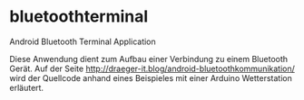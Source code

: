 # bluetoothterminal
Android Bluetooth Terminal Application

Diese Anwendung dient zum Aufbau einer Verbindung zu einem Bluetooth Gerät. 
Auf der Seite http://draeger-it.blog/android-bluetoothkommunikation/ wird der Quellcode anhand eines Beispieles mit einer Arduino Wetterstation erläutert.
